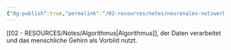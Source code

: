 ```yaml
---
{"dg-publish":true,"permalink":"/02-resources/notes/neuronales-netzwerk/","tags":["GFN/prüfungsrelevant/AP1/vorbereitung"],"noteIcon":"","updated":"2025-03-13T14:20:20.000+01:00"}
---
```


[[02 - RESOURCES/Notes/Algorithmus\|Algorithmus]], der Daten verarbeitet und das menschliche Gehirn als Vorbild nutzt.